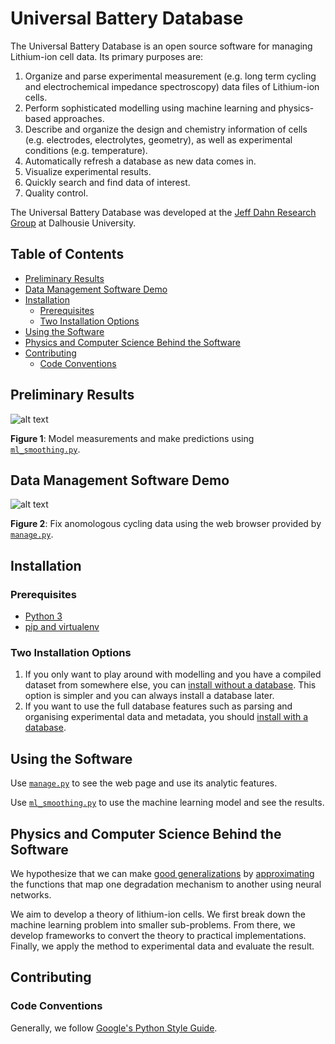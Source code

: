 # Universal Battery Database

The Universal Battery Database is an open source software for managing Lithium-ion cell data. Its primary purposes are:
1. Organize and parse experimental measurement (e.g. long term cycling and electrochemical impedance spectroscopy) data files of Lithium-ion cells.
2. Perform sophisticated modelling using machine learning and physics-based approaches.
3. Describe and organize the design and chemistry information of cells (e.g. electrodes, electrolytes, geometry), as well as experimental conditions (e.g. temperature).
4. Automatically refresh a database as new data comes in.
5. Visualize experimental results.
6. Quickly search and find data of interest.
7. Quality control.

The Universal Battery Database was developed at the [Jeff Dahn Research Group](https://www.dal.ca/diff/dahn/about.html) at Dalhousie University.

## Table of Contents

- [Preliminary Results](#preliminary-results)
- [Data Management Software Demo](#data-management-software-demo)
- [Installation](#installation)
  * [Prerequisites](#prerequisites)
  * [Two Installation Options](#two-installation-options)
- [Using the Software](#using-the-software)
- [Physics and Computer Science Behind the Software](#physics-and-computer-science-behind-the-software)
- [Contributing](#contributing)
  * [Code Conventions](#code-conventions)
  
## Preliminary Results

![alt text](https://github.com/Samuel-Buteau/universal-battery-database/blob/master/demo_screenshots/capacity_measured_and_modelled.png)

**Figure 1**: Model measurements and make predictions using [`ml_smoothing.py`](https://github.com/Samuel-Buteau/universal-battery-database/wiki/ml_smoothing.py).

## Data Management Software Demo

![alt text](https://github.com/Samuel-Buteau/universal-battery-database/blob/master/demo_screenshots/fix_cycle_example.png)

**Figure 2**: Fix anomologous cycling data using the web browser provided by [`manage.py`](https://github.com/Samuel-Buteau/universal-battery-database/wiki/manage.py).

## Installation

### Prerequisites

- [Python 3](https://www.python.org/downloads/)
- [pip and virtualenv](https://packaging.python.org/guides/installing-using-pip-and-virtual-environments/)

### Two Installation Options

1. If you only want to play around with modelling and you have a compiled dataset from somewhere else, you can [install without a database](https://github.com/Samuel-Buteau/universal-battery-database/wiki/Installing-Without-a-Database-(Windows)). This option is simpler and you can always install a database later.
2. If you want to use the full database features such as parsing and organising experimental data and metadata, you should [install with a database](https://github.com/Samuel-Buteau/universal-battery-database/wiki/Installing-With-a-Database-(Windows)).


## Using the Software

Use [`manage.py`](https://github.com/Samuel-Buteau/universal-battery-database/wiki/manage.py) to see the web page and use its analytic features.

Use [`ml_smoothing.py`](https://github.com/Samuel-Buteau/universal-battery-database/wiki/ml_smoothing.py) to use the machine learning model and see the results.


## Physics and Computer Science Behind the Software

We hypothesize that we can make [good generalizations](https://github.com/Samuel-Buteau/universal-battery-database/wiki/Generalization-Criteria) by [approximating](https://github.com/Samuel-Buteau/universal-battery-database/wiki/The-Universal-Approximation-Theorem) the functions that map one degradation mechanism to another using neural networks. 

We aim to develop a theory of lithium-ion cells. We first break down the machine learning problem into smaller sub-problems. From there, we develop frameworks to convert the theory to practical implementations. Finally, we apply the method to experimental data and evaluate the result.

## Contributing

### Code Conventions

Generally, we follow [Google's Python Style Guide](https://github.com/google/styleguide/blob/gh-pages/pyguide.md).
